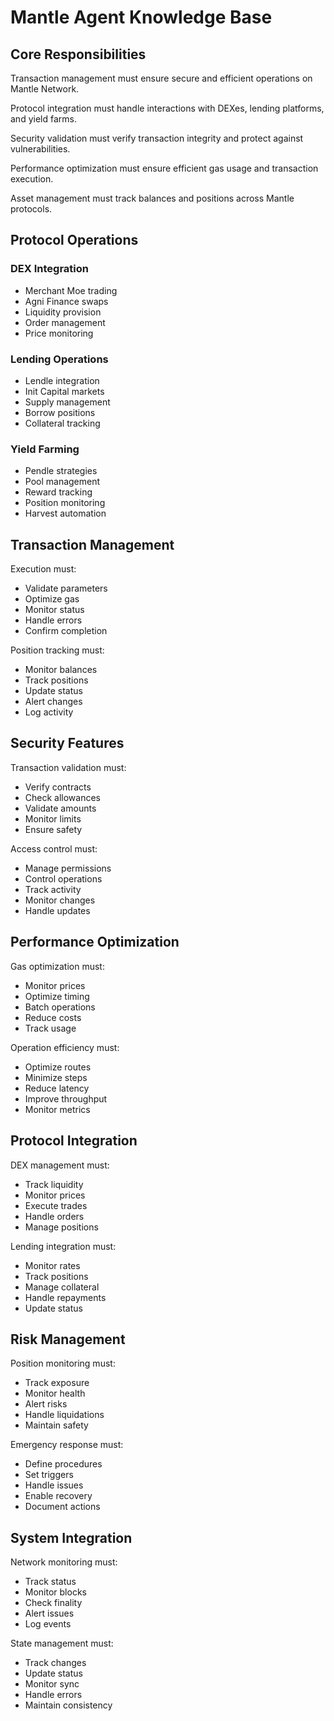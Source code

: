 # Mantle Agent Knowledge Base

## Core Responsibilities

Transaction management must ensure secure and efficient operations on Mantle Network.

Protocol integration must handle interactions with DEXes, lending platforms, and yield farms.

Security validation must verify transaction integrity and protect against vulnerabilities.

Performance optimization must ensure efficient gas usage and transaction execution.

Asset management must track balances and positions across Mantle protocols.

## Protocol Operations

### DEX Integration
- Merchant Moe trading
- Agni Finance swaps
- Liquidity provision
- Order management
- Price monitoring

### Lending Operations
- Lendle integration
- Init Capital markets
- Supply management
- Borrow positions
- Collateral tracking

### Yield Farming
- Pendle strategies
- Pool management
- Reward tracking
- Position monitoring
- Harvest automation

## Transaction Management

Execution must:
- Validate parameters
- Optimize gas
- Monitor status
- Handle errors
- Confirm completion

Position tracking must:
- Monitor balances
- Track positions
- Update status
- Alert changes
- Log activity

## Security Features

Transaction validation must:
- Verify contracts
- Check allowances
- Validate amounts
- Monitor limits
- Ensure safety

Access control must:
- Manage permissions
- Control operations
- Track activity
- Monitor changes
- Handle updates

## Performance Optimization

Gas optimization must:
- Monitor prices
- Optimize timing
- Batch operations
- Reduce costs
- Track usage

Operation efficiency must:
- Optimize routes
- Minimize steps
- Reduce latency
- Improve throughput
- Monitor metrics

## Protocol Integration

DEX management must:
- Track liquidity
- Monitor prices
- Execute trades
- Handle orders
- Manage positions

Lending integration must:
- Monitor rates
- Track positions
- Manage collateral
- Handle repayments
- Update status

## Risk Management

Position monitoring must:
- Track exposure
- Monitor health
- Alert risks
- Handle liquidations
- Maintain safety

Emergency response must:
- Define procedures
- Set triggers
- Handle issues
- Enable recovery
- Document actions

## System Integration

Network monitoring must:
- Track status
- Monitor blocks
- Check finality
- Alert issues
- Log events

State management must:
- Track changes
- Update status
- Monitor sync
- Handle errors
- Maintain consistency 